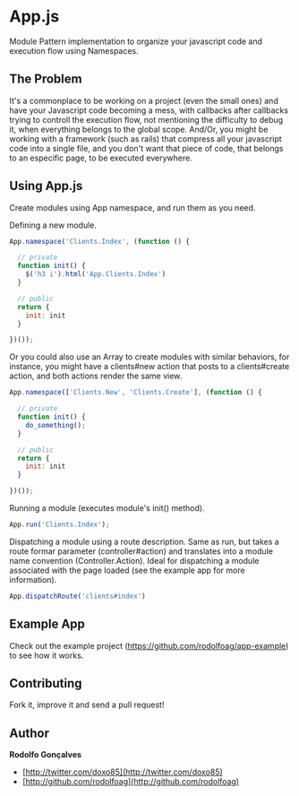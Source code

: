 App.js
======

Module Pattern implementation to organize your javascript code and execution flow using Namespaces.

## The Problem

It's a commonplace to be working on a project (even the small ones) and have your Javascript code becoming a mess, with callbacks after callbacks trying to controll the execution flow, not mentioning the difficulty to debug it, when everything belongs to the global scope.
And/Or, you might be working with a framework (such as rails) that compress all your javascript code into a single file, and you don't want that piece of code, that belongs to an especific page, to be executed everywhere.

## Using App.js

Create modules using App namespace, and run them as you need.

Defining a new module.

```javascript
App.namespace('Clients.Index', (function () {

  // private
  function init() {
    $('h3 i').html('App.Clients.Index')
  }

  // public
  return {
    init: init
  }

})());
```

Or you could also use an Array to create modules with similar behaviors, for instance, you might have a clients#new action that posts to a clients#create action, and both actions render the same view.

```javascript
App.namespace(['Clients.New', 'Clients.Create'], (function () {

  // private
  function init() {
    do_something();
  }

  // public
  return {
    init: init
  }

})());
```

Running a module (executes module's init() method).

```javascript
App.run('Clients.Index');
```

Dispatching a module using a route description. Same as run, but takes a route formar parameter (controller#action) and translates into a module name convention (Controller.Action). Ideal for dispatching a module associated with the page loaded (see the example app for more information).

```javascript
App.dispatchRoute('clients#index')
```

## Example App

Check out the example project (https://github.com/rodolfoag/app-example) to see how it works.

## Contributing

Fork it, improve it and send a pull request!

## Author

**Rodolfo Gonçalves**

+ [http://twitter.com/doxo85](http://twitter.com/doxo85)
+ [http://github.com/rodolfoag](http://github.com/rodolfoag)
